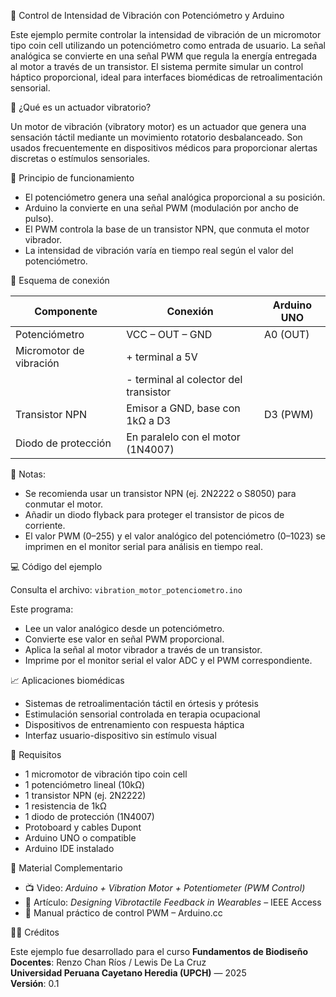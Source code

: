 📘 Control de Intensidad de Vibración con Potenciómetro y Arduino

Este ejemplo permite controlar la intensidad de vibración de un micromotor tipo coin cell utilizando un potenciómetro como entrada de usuario. La señal analógica se convierte en una señal PWM que regula la energía entregada al motor a través de un transistor. El sistema permite simular un control háptico proporcional, ideal para interfaces biomédicas de retroalimentación sensorial.

🔧 ¿Qué es un actuador vibratorio?

Un motor de vibración (vibratory motor) es un actuador que genera una sensación táctil mediante un movimiento rotatorio desbalanceado. Son usados frecuentemente en dispositivos médicos para proporcionar alertas discretas o estímulos sensoriales.

🔬 Principio de funcionamiento

- El potenciómetro genera una señal analógica proporcional a su posición.
- Arduino la convierte en una señal PWM (modulación por ancho de pulso).
- El PWM controla la base de un transistor NPN, que conmuta el motor vibrador.
- La intensidad de vibración varía en tiempo real según el valor del potenciómetro.

🔌 Esquema de conexión

| Componente              | Conexión                        | Arduino UNO  |
|-------------------------|----------------------------------|--------------|
| Potenciómetro           | VCC – OUT – GND                 | A0 (OUT)     |
| Micromotor de vibración | + terminal a 5V                 |              |
|                         | - terminal al colector del transistor |
| Transistor NPN          | Emisor a GND, base con 1kΩ a D3 | D3 (PWM)     |
| Diodo de protección     | En paralelo con el motor (1N4007) |              |

📍 Notas:

- Se recomienda usar un transistor NPN (ej. 2N2222 o S8050) para conmutar el motor.
- Añadir un diodo flyback para proteger el transistor de picos de corriente.
- El valor PWM (0–255) y el valor analógico del potenciómetro (0–1023) se imprimen en el monitor serial para análisis en tiempo real.

💻 Código del ejemplo

Consulta el archivo: `vibration_motor_potenciometro.ino`

Este programa:

- Lee un valor analógico desde un potenciómetro.
- Convierte ese valor en señal PWM proporcional.
- Aplica la señal al motor vibrador a través de un transistor.
- Imprime por el monitor serial el valor ADC y el PWM correspondiente.

📈 Aplicaciones biomédicas

- Sistemas de retroalimentación táctil en órtesis y prótesis
- Estimulación sensorial controlada en terapia ocupacional
- Dispositivos de entrenamiento con respuesta háptica
- Interfaz usuario-dispositivo sin estímulo visual

📎 Requisitos

- 1 micromotor de vibración tipo coin cell
- 1 potenciómetro lineal (10kΩ)
- 1 transistor NPN (ej. 2N2222)
- 1 resistencia de 1kΩ
- 1 diodo de protección (1N4007)
- Protoboard y cables Dupont
- Arduino UNO o compatible
- Arduino IDE instalado

🎥 Material Complementario

- 📺 Video: *Arduino + Vibration Motor + Potentiometer (PWM Control)*
- 📄 Artículo: *Designing Vibrotactile Feedback in Wearables* – IEEE Access
- 📘 Manual práctico de control PWM – Arduino.cc

🧑‍🏫 Créditos

Este ejemplo fue desarrollado para el curso **Fundamentos de Biodiseño**  
**Docentes**: Renzo Chan Ríos / Lewis De La Cruz  
**Universidad Peruana Cayetano Heredia (UPCH)** — 2025  
**Versión**: 0.1

